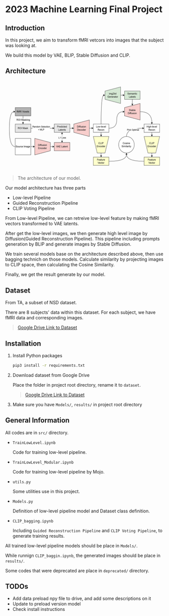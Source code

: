 # 2023 Machine Learning Final Project

## Introduction

In this project, we aim to transform fMRI vetcors into images that the subject was looking at.

We build this model by VAE, BLIP, Stable Diffusion and CLIP.

## Architecture

![](./docs/model_structure.png)

> The architecture of our model.


Our model architecture has three parts
- Low-level Pipeline
- Guided Reconstruction Pipeline
- CLIP Voting Pipeline

From Low-level Pipeline, we can retreive low-level feature by making fMRI vectors transformed to VAE latents.

After get the low-level images, we then generate high level image by Diffusion(Guided Reconstruction Pipeline). This pipeline including prompts generation by BLIP and generate images by Stable Diffusion.

We train several models base on the architecture described above, then use bagging technich on those models. Calculate similarity by projecting images to CLIP space, then calculating the Cosine Similarity.

Finally, we get the result generate by our model.

## Dataset

From TA, a subset of NSD dataset.

There are 8 subjects' data within this dataset. For each subject, we have fMRI data and corresponding images.

> [Google Drive Link to Dataset](https://drive.google.com/drive/folders/1O2S2Ej15L-szub_ZHdm86VTlnnok1n79?usp=drive_link)

## Installation

1. Install Python packages
    ```bash
    pip3 install -r requirements.txt
    ```
2. Download dataset from Google Drive
    
    Place the folder in project root directory, rename it to `dataset`.
    > [Google Drive Link to Dataset](https://drive.google.com/drive/folders/1O2S2Ej15L-szub_ZHdm86VTlnnok1n79?usp=drive_link)
3. Make sure you have `Models/`, `results/` in project root directory

## General Information

All codes are in `src/` directory.
- `TrainLowLevel.ipynb`
  
    Code for training low-level pipeline.
- `TrainLowLevel_Modular.ipynb`
  
    Code for training low-level pipeline by Mojo.
- `utils.py`
  
    Some utilities use in this project.
- `Models.py`

    Definition of low-level pipeline model and Dataset class definition.
- `CLIP_bagging.ipynb`

    Including `Guided Reconstruction Pipeline` and `CLIP Voting Pipeline`, to generate training results.

All trained low-level pipeline models should be place in `Models/`.

While runnign `CLIP_baggin.ipynb`, the generated images should be place in `results/`.

Some codes that were deprecated are place in `deprecated/` directory.

## TODOs

- Add data preload npy file to drive, and add some descriptions on it
- Update to preload version model
- Check install instructions
